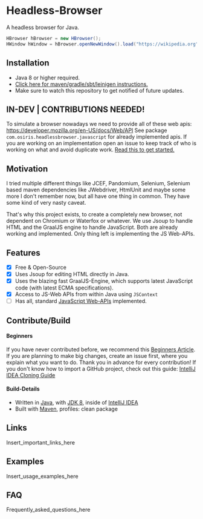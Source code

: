 # Headless-Browser
A headless browser for Java.
```java
HBrowser hBrowser = new HBrowser();
HWindow hWindow = hBrowser.openNewWindow().load("https://wikipedia.org");
```

## Installation
 - Java 8 or higher required.
 - [Click here for maven/gradle/sbt/leinigen instructions.](https://jitpack.io/#Osiris-Team/Headless-Browser)
 - Make sure to watch this repository to get notified of future updates.

## IN-DEV | CONTRIBUTIONS NEEDED!
To simulate a browser nowadays we need to provide all of these web apis: https://developer.mozilla.org/en-US/docs/Web/API
See package `com.osiris.headlessbrowser.javascript` for already implemented apis.
If you are working on an implementation open an issue to keep track of who is working on what and avoid duplicate work.
[Read this to get started.](how-to-implement-a-js-web-api.md)

## Motivation
I tried multiple different things like JCEF, Pandomium, Selenium, Selenium based maven dependencies like JWebdriver, 
HtmlUnit and maybe some more I don't remember now, but all have one thing in common. 
They have some kind of very nasty caveat.

That's why this project exists, to create a completely new browser, not dependent on Chromium or Waterfox or whatever.
We use Jsoup to handle HTML and the GraalJS engine to handle JavaScript. 
Both are already working and implemented. Only thing left is implementing the JS Web-APIs.

## Features
 - [x] Free & Open-Source
 - [x] Uses Jsoup for editing HTML directly in Java.
 - [x] Uses the blazing fast GraalJS-Engine, which supports latest JavaScript code (with latest ECMA specifications).
 - [x] Access to JS-Web APIs from within Java using `JSContext`
 - [ ] Has all, standard [JavaScript Web-APIs](https://developer.mozilla.org/en-US/docs/Web/API) implemented.

## Contribute/Build

#### Beginners
If you have never contributed before, we recommend this [Beginners Article](https://www.jetbrains.com/help/idea/contribute-to-projects.html). 
If you are planning to make big changes, create an issue first, where you explain what you want to do. Thank you in advance for every
contribution!
If you don't know how to import a GitHub project, check out this guide: [IntelliJ IDEA Cloning Guide](https://blog.jetbrains.com/idea/2020/10/clone-a-project-from-github/)

#### Build-Details
  - Written in [Java](https://java.com/), with [JDK 8](https://www.oracle.com/java/technologies/javase/javase-jdk8-downloads.html), inside of [IntelliJ IDEA](https://www.jetbrains.com/idea/)
  - Built with [Maven](https://maven.apache.org/), profiles: clean package

## Links
Insert_important_links_here

## Examples
Insert_usage_examples_here

## FAQ
Frequently_asked_questions_here


